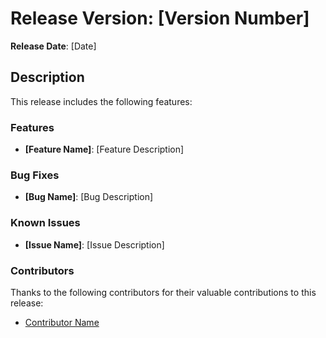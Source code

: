 # Release Version: [Version Number]

**Release Date**: [Date]

## Description

This release includes the following features:

### Features

- **[Feature Name]**: [Feature Description]

### Bug Fixes

- **[Bug Name]**: [Bug Description]

### Known Issues

- **[Issue Name]**: [Issue Description]

### Contributors

Thanks to the following contributors for their valuable contributions to this release:

- [Contributor Name]()